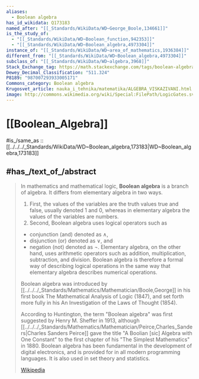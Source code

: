 ```yaml
---
aliases:
  - Boolean algebra
has_id_wikidata: Q173183
named_after: "[[_Standards/WikiData/WD~George_Boole,134661]]"
is_the_study_of:
  - "[[_Standards/WikiData/WD~Boolean_function,942353]]"
  - "[[_Standards/WikiData/WD~Boolean_algebra,4973304]]"
instance_of: "[[_Standards/WikiData/WD~area_of_mathematics,1936384]]"
different_from: "[[_Standards/WikiData/WD~Boolean_algebra,4973304]]"
subclass_of: "[[_Standards/WikiData/WD~algebra,3968]]"
Stack_Exchange_tag: https://math.stackexchange.com/tags/boolean-algebra
Dewey_Decimal_Classification: "511.324"
P8189: "987007293933005171"
Commons_category: Boolean algebra
Krugosvet_article: nauka_i_tehnika/matematika/ALGEBRA_VISKAZIVANI.html
image: http://commons.wikimedia.org/wiki/Special:FilePath/LogicGates.svg
---
```


# [[Boolean_Algebra]] 

#is_/same_as :: [[../../../_Standards/WikiData/WD~Boolean_algebra,173183|WD~Boolean_algebra,173183]] 

## #has_/text_of_/abstract 

> In mathematics and mathematical logic, **Boolean algebra** is a branch of algebra. 
> It differs from elementary algebra in two ways. 
> 1. First, the values of the variables are the truth values true and false, usually denoted 1 and 0, 
>    whereas in elementary algebra the values of the variables are numbers. 
> 2. Second, Boolean algebra uses logical operators such as 
>   - conjunction (and) denoted as ∧, 
>   - disjunction (or) denoted as ∨, and 
>   - negation (not) denoted as ¬. 
> Elementary algebra, on the other hand, uses arithmetic operators 
> such as addition, multiplication, subtraction, and division. 
> Boolean algebra is therefore a formal way of describing logical operations 
> in the same way that elementary algebra describes numerical operations.
>
> Boolean algebra was introduced by [[../../../_Standards/Mathematics/Mathematician/Boole,George]] in his first book 
> The Mathematical Analysis of Logic (1847), 
> and set forth more fully in his An Investigation of the Laws of Thought (1854).
>
> According to Huntington, the term "Boolean algebra" was first suggested by Henry M. Sheffer in 1913, 
> although [[../../../_Standards/Mathematics/Mathematician/Peirce,Charles_Sanders|Charles Sanders Peirce]] gave the title "A Boolian [sic] Algebra with One Constant" 
> to the first chapter of his "The Simplest Mathematics" in 1880. 
> Boolean algebra has been fundamental in the development of digital electronics, 
> and is provided for in all modern programming languages. 
> It is also used in set theory and statistics.
>
> [Wikipedia](https://en.wikipedia.org/wiki/Boolean%20algebra)




